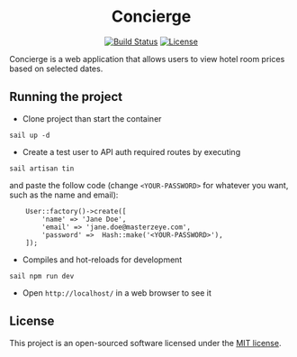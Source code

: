 <h1 align="center">Concierge</h1>

<p align="center">
<a href="https://github.com/laravel/framework/actions"><img src="https://github.com/laravel/framework/workflows/tests/badge.svg" alt="Build Status"></a>
<a href="https://packagist.org/packages/laravel/framework"><img src="https://img.shields.io/packagist/l/laravel/framework" alt="License"></a>
</p>

Concierge is a web application that allows users to view hotel room prices based on selected dates.

## Running the project

- Clone project than start the container

```
sail up -d
```

- Create a test user to API auth required routes by executing
```
sail artisan tin
```
and paste the follow code (change `<YOUR-PASSWORD>` for whatever you want, such as the name and email):

```
    User::factory()->create([
        'name' => 'Jane Doe',
        'email' => 'jane.doe@masterzeye.com',
        'password' =>  Hash::make('<YOUR-PASSWORD>'),
    ]);
```

- Compiles and hot-reloads for development
```
sail npm run dev
```

- Open `http://localhost/` in a web browser to see it

## License

This project is an open-sourced software licensed under the [MIT license](https://opensource.org/licenses/MIT).
